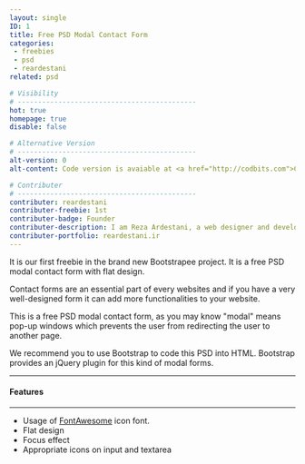 ```yaml
---
layout: single
ID: 1
title: Free PSD Modal Contact Form
categories: 
 - freebies 
 - psd
 - reardestani
related: psd

# Visibility
# --------------------------------------------
hot: true
homepage: true
disable: false

# Alternative Version
# --------------------------------------------
alt-version: 0
alt-content: Code version is avaiable at <a href="http://codbits.com">CodeBits</a>

# Contributer
# --------------------------------------------
contributer: reardestani
contributer-freebie: 1st
contributer-badge: Founder
contributer-description: I am Reza Ardestani, a web designer and developer
contributer-portfolio: reardestani.ir
---
```

It is our first freebie in the brand new Bootstrapee project. It is a free PSD modal contact form with flat design.

Contact forms are an essential part of every websites and if you have a very well-designed form it can add more functionalities to your website.

This is a free PSD modal contact form, as you may know "modal" means pop-up windows which prevents the user from redirecting the user to another page.

We recommend you to use Bootstrap to code this PSD into HTML. Bootstrap provides an jQuery plugin for this kind of modal forms. 

---
#### Features
---
+ Usage of [FontAwesome](http://fontawesome.io) icon font.
+ Flat design
+ Focus effect
+ Appropriate icons on input and textarea
<br><br>